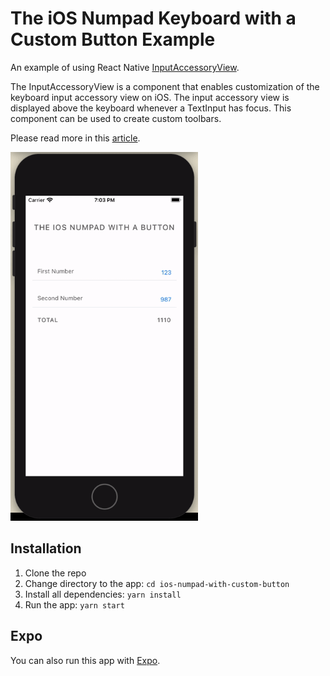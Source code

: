 # The iOS Numpad Keyboard with a Custom Button Example

An example of using React Native [InputAccessoryView](https://facebook.github.io/react-native/docs/inputaccessoryview).

The InputAccessoryView is a component that enables customization of the keyboard input accessory view on iOS. The input accessory view is displayed above the keyboard whenever a TextInput has focus. This component can be used to create custom toolbars.

Please read more in this [article](https://dev.to/vladimirvovk/react-native-ios-keyboard-with-a-custom-button-15h0).

<img src="./screen.gif" width="300"></img>

## Installation

1. Clone the repo
2. Change directory to the app: `cd ios-numpad-with-custom-button`
3. Install all dependencies: `yarn install`
4. Run the app: `yarn start`

## Expo

You can also run this app with [Expo](https://exp.host/@vladimir_vovk/ios-numpad-with-custom-button).
